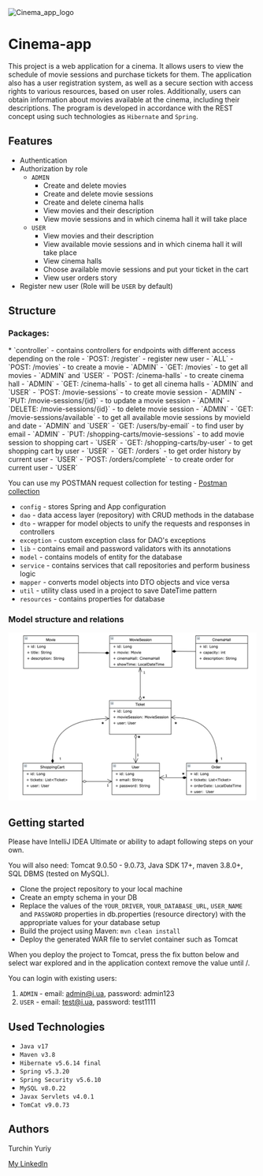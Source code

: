 
<img src="https://img.freepik.com/free-vector/cinema-realistic-poster-with-illuminated-bucket-popcorn-drink-3d-glasses-reel-tickets-blue-background-with-tapes-vector-illustration_1284-77070.jpg" alt="Cinema_app_logo" width="350" height="350">

# Cinema-app

This project is a web application for a cinema. It allows users to view the schedule of movie sessions and purchase tickets for them. The application also has a user registration system, as well as a secure section with access rights to various resources, based on user roles. Additionally, users can obtain information about movies available at the cinema, including their descriptions.
The program is developed in accordance with the REST concept using such technologies as `Hibernate` and `Spring`.



## Features

- Authentication
- Authorization by role
    - `ADMIN`
        * Create and delete movies
        * Create and delete movie sessions
        * Create and delete cinema halls
        * View movies and their description
        * View movie sessions and in which cinema hall it will take place
    - `USER`
        - View movies and their description
        - View available movie sessions and in which cinema hall it will take place
        - View cinema halls
        - Choose available movie sessions and put your ticket in the cart
        - View user orders story
- Register new user (Role will be `USER` by default)



## Structure
<H3>Packages:</H3>
* `controller` - contains controllers for endpoints with different access depending on the role
    - `POST: /register` - register new user - `ALL`
    - `POST: /movies` - to create a movie - `ADMIN`
    - `GET: /movies` - to get all movies - `ADMIN` and `USER`
    - `POST: /cinema-halls` - to create cinema hall - `ADMIN`
    - `GET: /cinema-halls` - to get all cinema halls - `ADMIN` and `USER`
    - `POST: /movie-sessions` - to create movie session - `ADMIN`
    - `PUT: /movie-sessions/{id}` - to update a movie session - `ADMIN`
    - `DELETE: /movie-sessions/{id}` - to delete movie session - `ADMIN`  
    - `GET: /movie-sessions/available` - to get all available movie sessions by movieId and date - `ADMIN` and `USER`
    - `GET: /users/by-email` - to find user by email - `ADMIN`
    - `PUT: /shopping-carts/movie-sessions` - to add movie session to shopping cart - `USER`
    - `GET: /shopping-carts/by-user` - to get shopping cart by user - `USER`
    - `GET: /orders` - to get order history by current user - `USER`
    - `POST: /orders/complete` - to create order for current user - `USER`
    
You can use my POSTMAN request collection for testing - [Postman collection](https://www.postman.com/spaceflight-geoscientist-28091609/workspace/cinema-app/collection/27140793-691a19ab-e254-4069-b641-808906a29bf5?action=share&creator=27140793)
    
* `config` - stores Spring and App configuration
* `dao` - data access layer (repository) with CRUD methods in the database
* `dto` - wrapper for model objects to unify the requests and responses in controllers
* `exception` - custom exception class for DAO's exceptions 
* `lib` - contains email and password validators with its annotations
* `model` - contains models of entity for the database
* `service` - contains services that call repositories and perform business logic
* `mapper` - сonverts model objects into DTO objects and vice versa
* `util` - utility class used in a project to save DateTime pattern
* `resources` - contains properties for database


<H3>Model structure and relations</H3>

![structure.png](structure.png)



## Getting started

Please have IntelliJ IDEA Ultimate or ability to adapt following steps on your own.

You will also need: Tomcat 9.0.50 - 9.0.73, Java SDK 17+, maven 3.8.0+, SQL DBMS (tested on MySQL).

- Clone the project repository to your local machine
- Create an empty schema in your DB
- Replace the values of the `YOUR_DRIVER`, `YOUR_DATABASE_URL`, `USER_NAME` and `PASSWORD` properties in db.properties (resource directory) with the appropriate values for your database setup
- Build the project using Maven: `mvn clean install`
- Deploy the generated WAR file to servlet container such as Tomcat

When you deploy the project to Tomcat, press the fix button below and select war explored and in the application context remove the value until /.

You can login with existing users:
1. `ADMIN` - email: admin@i.ua, password: admin123
2. `USER` - email: test@i.ua, password: test1111



## Used Technologies

- `Java v17`
- `Maven v3.8`
- `Hibernate v5.6.14 final`
- `Spring v5.3.20`  
- `Spring Security v5.6.10`
- `MySQL v8.0.22`
- `Javax Servlets v4.0.1`
- `TomCat v9.0.73`



## Authors

Turchin Yuriy

[My LinkedIn](https://www.linkedin.com/in/yurii-turchyn/)


